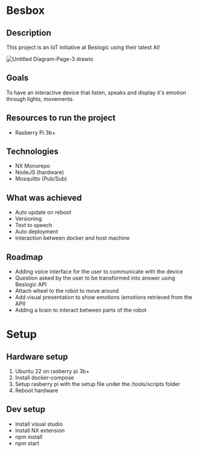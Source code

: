 # Besbox
## Description
This project is an IoT initiative at Beslogic using their latest AI!

![Untitled Diagram-Page-3 drawio](https://user-images.githubusercontent.com/22083907/193106178-de4e5378-4dff-4fd4-b332-aa8b14e620be.png)

## Goals
To have an interactive device that listen, speaks and display it's emotion through lights, movements.

## Resources to run the project
- Rasberry Pi 3b+

## Technologies
- NX Monorepo
- NodeJS (hardware)
- Mosquitto (Pub/Sub)

## What was achieved
- Auto update on reboot
- Versioning
- Text to speech
- Auto deployment
- Interaction between docker and host machine

## Roadmap
- Adding voice interface for the user to communicate with the device
- Question asked by the user to be transformed into answer using Beslogic API
- Attach wheel to the robot to move around
- Add visual presentation to show emotions (emotions retrieved from the API)
- Adding a brain to interact between parts of the robot

# Setup
## Hardware setup
1. Ubuntu 22 on rasberry pi 3b+
2. Install docker-compose
3. Setup rasberry pi with the setup file under the /tools/scripts folder
4. Reboot hardware

## Dev setup
- Install visual studio
- Install NX extension
- npm install
- npm start

